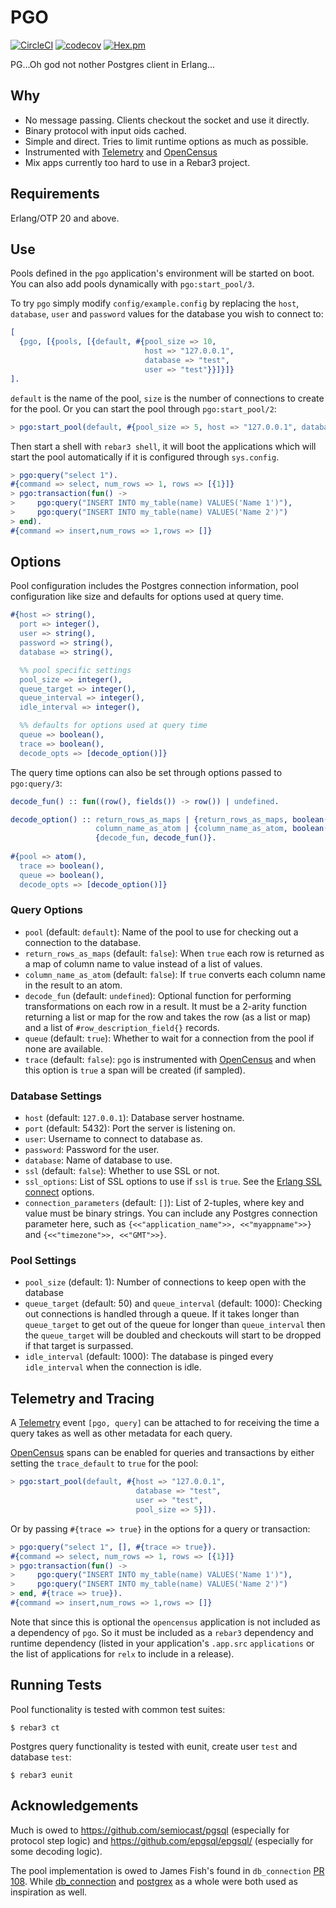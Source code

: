 # PGO

[![CircleCI](https://circleci.com/gh/erleans/pgo.svg?style=svg)](https://circleci.com/gh/erleans/pgo)
[![codecov](https://codecov.io/gh/erleans/pgo/branch/master/graph/badge.svg)](https://codecov.io/gh/erleans/pgo)
[![Hex.pm](https://img.shields.io/hexpm/v/pgo.svg?style=flat)](https://hex.pm/packages/pgo)

PG...Oh god not nother Postgres client in Erlang...

## Why

* No message passing. Clients checkout the socket and use it directly.
* Binary protocol with input oids cached.
* Simple and direct. Tries to limit runtime options as much as possible.
* Instrumented with [Telemetry](https://github.com/beam-telemetry/telemetry) and [OpenCensus](https://github.com/census-instrumentation/opencensus-erlang)
* Mix apps currently too hard to use in a Rebar3 project. 

## Requirements

Erlang/OTP 20 and above.

## Use

Pools defined in the `pgo` application's environment will be started on boot. You can also add pools dynamically with `pgo:start_pool/3`.

To try `pgo` simply modify `config/example.config` by replacing the `host`, `database`, `user` and `password` values for the database you wish to connect to:

```erlang
[
  {pgo, [{pools, [{default, #{pool_size => 10,
                              host => "127.0.0.1",
                              database => "test",
                              user => "test"}}]}]}
].
```

`default` is the name of the pool, `size` is the number of connections to create for the pool. Or you can start the pool through `pgo:start_pool/2`:

``` erlang
> pgo:start_pool(default, #{pool_size => 5, host => "127.0.0.1", database => "test", user => "test"}). 
```

Then start a shell with `rebar3 shell`, it will boot the applications which will start the pool automatically if it is configured through `sys.config`.

```erlang
> pgo:query("select 1").
#{command => select, num_rows => 1, rows => [{1}]}
> pgo:transaction(fun() ->
>     pgo:query("INSERT INTO my_table(name) VALUES('Name 1')"),
>     pgo:query("INSERT INTO my_table(name) VALUES('Name 2')")
> end).
#{command => insert,num_rows => 1,rows => []}
```

## Options

Pool configuration includes the Postgres connection information, pool configuration like size and defaults for options used at query time. 

``` erlang
#{host => string(),
  port => integer(),
  user => string(),
  password => string(),
  database => string(),

  %% pool specific settings
  pool_size => integer(),
  queue_target => integer(),
  queue_interval => integer(),
  idle_interval => integer(),

  %% defaults for options used at query time
  queue => boolean(),
  trace => boolean(),
  decode_opts => [decode_option()]}
```

The query time options can also be set through options passed to `pgo:query/3`:

``` erlang
decode_fun() :: fun((row(), fields()) -> row()) | undefined.

decode_option() :: return_rows_as_maps | {return_rows_as_maps, boolean()} |
                   column_name_as_atom | {column_name_as_atom, boolean()} |
                   {decode_fun, decode_fun()}.
                         
#{pool => atom(),
  trace => boolean(),
  queue => boolean(),
  decode_opts => [decode_option()]}
```

### Query Options

* `pool` (default: `default`): Name of the pool to use for checking out a connection to the database.
* `return_rows_as_maps` (default: `false`): When `true` each row is returned as a map of column name to value instead of a list of values.
* `column_name_as_atom` (default: `false`): If `true` converts each column name in the result to an atom.
* `decode_fun` (default: `undefined`): Optional function for performing transformations on each row in a result. It must be a 2-arity function returning a list or map for the row and takes the row (as a list or map) and a list of `#row_description_field{}` records.
* `queue` (default: `true`): Whether to wait for a connection from the pool if none are available.
* `trace` (default: `false`): `pgo` is instrumented with [OpenCensus](https://opencensus.io/) and when this option is `true` a span will be created (if sampled).

### Database Settings

* `host` (default: `127.0.0.1`): Database server hostname.
* `port` (default: 5432): Port the server is listening on.
* `user`: Username to connect to database as.
* `password`: Password for the user.
* `database`: Name of database to use.
* `ssl` (default: `false`): Whether to use SSL or not.
* `ssl_options`: List of SSL options to use if `ssl` is `true`. See the [Erlang SSL connect](http://erlang.org/doc/man/ssl.html#connect-2) options.
* `connection_parameters` (default: `[]`): List of 2-tuples, where key and value must be binary strings. You can include any Postgres connection parameter here, such as `{<<"application_name">>, <<"myappname">>}` and `{<<"timezone">>, <<"GMT">>}`.

### Pool Settings

* `pool_size` (default: 1): Number of connections to keep open with the database
* `queue_target` (default: 50) and `queue_interval` (default: 1000): Checking out connections is handled through a queue. If it takes longer than `queue_target` to get out of the queue for longer than `queue_interval` then the `queue_target` will be doubled and checkouts will start to be dropped if that target is surpassed.
* `idle_interval` (default: 1000): The database is pinged every `idle_interval` when the connection is idle.

## Telemetry and Tracing

A [Telemetry](https://github.com/beam-telemetry/telemetry) event `[pgo, query]` can be attached to for receiving the time a query takes as well as other metadata for each query.

[OpenCensus](https://opencensus.io/) spans can be enabled for queries and transactions by either setting the `trace_default` to `true` for the pool:

``` erlang
> pgo:start_pool(default, #{host => "127.0.0.1", 
                            database => "test", 
                            user => "test",
                            pool_size => 5}]). 
```

Or by passing `#{trace => true}` in the options for a query or transaction:

```erlang
> pgo:query("select 1", [], #{trace => true}).
#{command => select, num_rows => 1, rows => [{1}]}
> pgo:transaction(fun() ->
>     pgo:query("INSERT INTO my_table(name) VALUES('Name 1')"),
>     pgo:query("INSERT INTO my_table(name) VALUES('Name 2')")
> end, #{trace => true}).
#{command => insert,num_rows => 1,rows => []}
```

Note that since this is optional the `opencensus` application is not included as a dependency of `pgo`. So it must be included as a `rebar3` dependency and runtime dependency (listed in your application's `.app.src` `applications` or the list of applications for `relx` to include in a release).

## Running Tests

Pool functionality is tested with common test suites:

```
$ rebar3 ct
```

Postgres query functionality is tested with eunit, create user `test` and database `test`:

```
$ rebar3 eunit
```

## Acknowledgements

Much is owed to https://github.com/semiocast/pgsql (especially for protocol step logic) and https://github.com/epgsql/epgsql/ (especially for some decoding logic).

The pool implementation is owed to James Fish's found in `db_connection` [PR 108](https://github.com/elixir-ecto/db_connection/pull/108). While [db_connection](https://github.com/elixir-ecto/db_connection) and [postgrex](https://github.com/elixir-ecto/postgrex) as a whole were both used as inspiration as well.
